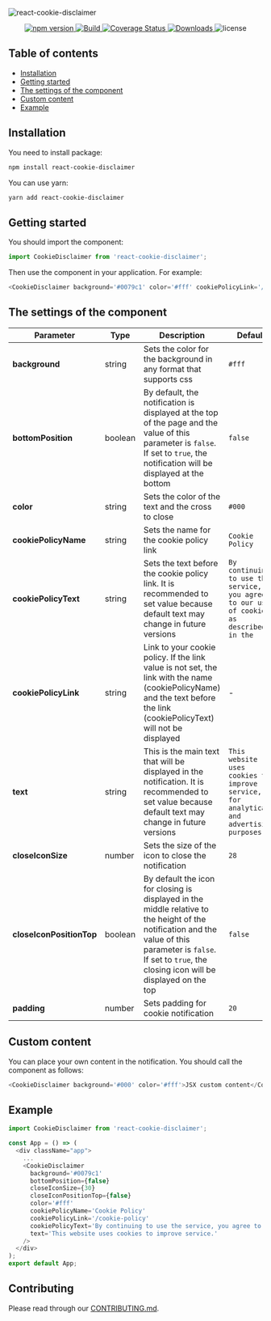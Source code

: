 ![react-cookie-disclaimer](https://repository-images.githubusercontent.com/229484861/fbde4700-36cf-11ea-88fe-db2690c68f8e)

<p align="center">
    <a href="https://www.npmjs.com/package/react-cookie-disclaimer">
        <img src="https://img.shields.io/npm/v/react-cookie-disclaimer" alt="npm version">
    </a>
    <a href="https://travis-ci.org/awibox/react-cookie-disclaimer">
        <img src='https://travis-ci.org/awibox/react-cookie-disclaimer.svg?branch=master' alt='Build' />
    </a>
    <a href='https://coveralls.io/github/awibox/react-cookie-disclaimer?branch=master'>
        <img src='https://coveralls.io/repos/github/awibox/react-cookie-disclaimer/badge.svg?branch=master' alt='Coverage Status' />
    </a>
    <a href="https://www.npmjs.com/package/react-cookie-disclaimer">
        <img src="https://img.shields.io/npm/dm/react-cookie-disclaimer" alt="Downloads">
    </a>
    <img src="https://img.shields.io/npm/l/react-cookie-disclaimer" alt="license">
</p>

## Table of contents
* [Installation](#installation)
* [Getting started](#gettingstarted)
* [The settings of the component](#settings)
* [Custom content](#custom)
* [Example](#example)

<a name="installation"></a>
## Installation
You need to install package:
```bash
npm install react-cookie-disclaimer
```
You can use yarn:
```bash
yarn add react-cookie-disclaimer
```
<a name="gettingstarted"></a>
## Getting started
You should import the component:
```js
import CookieDisclaimer from 'react-cookie-disclaimer';
```
Then use the component in your application. For example:
```typescript jsx
<CookieDisclaimer background='#0079c1' color='#fff' cookiePolicyLink='/cookie-policy' />
```

<a name="settings"></a>
## The settings of the component
|Parameter|Type|Description|Default|
|--------------------|--------|-----------|-------|
|**background**|string|Sets the color for the background in any format that supports css|``` #fff ```|
|**bottomPosition**|boolean|By default, the notification is displayed at the top of the page and the value of this parameter is ```false```. If set to ```true```, the notification will be displayed at the bottom|``` false ```|
|**color**|string|Sets the color of the text and the cross to close|``` #000 ```|
|**cookiePolicyName**|string|Sets the name for the cookie policy link|``` Cookie Policy ```|
|**cookiePolicyText**|string|Sets the text before the cookie policy link. It is recommended to set value because default text may change in future versions|``` By continuing to use the service, you agree to our use of cookies as described in the ```|
|**cookiePolicyLink**|string|Link to your cookie policy. If the link value is not set, the link with the name (cookiePolicyName) and the text before the link (cookiePolicyText) will not be displayed|-|
|**text**|string|This is the main text that will be displayed in the notification. It is recommended to set value because default text may change in future versions|``` This website uses cookies to improve service, for analytical and advertising purposes. ```|
|**closeIconSize**|number|Sets the size of the icon to close the notification|``` 28 ```|
|**closeIconPositionTop**|boolean|By default the icon for closing is displayed in the middle relative to the height of the notification and the value of this parameter is ```false```. If set to ```true```, the closing icon will be displayed on the top|``` false ```|
|**padding**|number|Sets padding for cookie notification|``` 20 ```|

<a name="custom"></a>
## Custom content
You can place your own content in the notification. You should call the component as follows:
```typescript jsx
<CookieDisclaimer background='#000' color='#fff'>JSX custom content</CookieDisclaimer>
```
<a name="example"></a>
## Example
```typescript jsx
import CookieDisclaimer from 'react-cookie-disclaimer';

const App = () => (
  <div className="app">
    ...
    <CookieDisclaimer 
      background='#0079c1' 
      bottomPosition={false}
      closeIconSize={30}
      closeIconPositionTop={false}
      color='#fff'
      cookiePolicyName='Cookie Policy'
      cookiePolicyLink='/cookie-policy' 
      cookiePolicyText='By continuing to use the service, you agree to our'
      text='This website uses cookies to improve service.'
    />
  </div>
);
export default App;
```

<a name="contributing"></a>
## Contributing
Please read through our [CONTRIBUTING.md](/.github/CONTRIBUTING.md).
